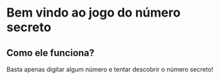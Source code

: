 <h1>Bem vindo ao jogo do número secreto</h1>

<h2>Como ele funciona?</h2>

<p>Basta apenas digitar algum número e tentar descobrir o número secreto!</p>
